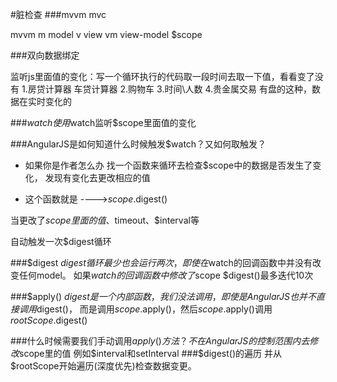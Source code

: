 #脏检查
###mvvm
mvc

mvvm
m model
v view
vm view-model $scope

###双向数据绑定



监听js里面值的变化：写一个循环执行的代码取一段时间去取一下值，看看变了没有
1.房贷计算器 车贷计算器
2.购物车
3.时间\人数
4.贵金属交易  有盘的这种，数据在实时变化的

###$watch
使用$watch监听$scope里面值的变化

###AngularJS是如何知道什么时候触发$watch？又如何取触发？

- 如果你是作者怎么办
  找一个函数来循环去检查$scope中的数据是否发生了变化，
  发现有变化去更改相应的值
  
- 这个函数就是 ---->$scope.$digest()


当更改了$scope里面的值、$timeout、$interval等

自动触发一次$digest循环

###$digest
 $digest循环最少也会运行两次，即使在$watch的回调函数中并没有改变任何model。
如果$watch的回调函数中修改了$scope
$digest()最多迭代10次

###$apply()
$digest是一个内部函数，我们没法调用，
即使是AngularJS也并不直接调用$digest()，
而是调用$scope.$apply()，然后$scope.$apply()调用$rootScope.$digest()

###什么时候需要我们手动调用$apply()方法？
不在AngularJS的控制范围内去修改$scope里的值
例如$interval和setInterval
###$digest()的遍历
 并从$rootScope开始遍历(深度优先)检查数据变更。
